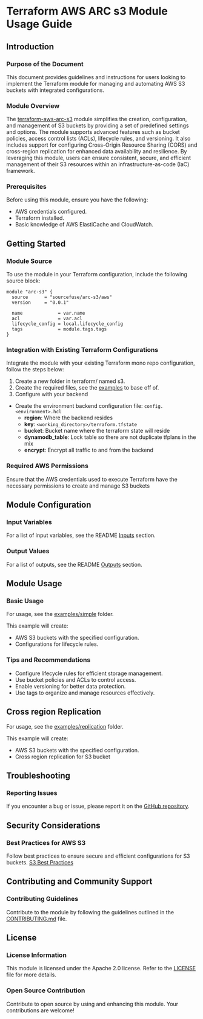 # Terraform AWS ARC s3 Module Usage Guide

## Introduction

### Purpose of the Document

This document provides guidelines and instructions for users looking to implement the Terraform module for managing and automating AWS S3 buckets with integrated configurations.

### Module Overview

The [terraform-aws-arc-s3](https://github.com/sourcefuse/terraform-aws-arc-s3) module simplifies the creation, configuration, and management of S3 buckets by providing a set of predefined settings and options. The module supports advanced features such as bucket policies, access control lists (ACLs), lifecycle rules, and versioning. It also includes support for configuring Cross-Origin Resource Sharing (CORS) and cross-region replication for enhanced data availability and resilience. By leveraging this module, users can ensure consistent, secure, and efficient management of their S3 resources within an infrastructure-as-code (IaC) framework.

### Prerequisites

Before using this module, ensure you have the following:

- AWS credentials configured.
- Terraform installed.
- Basic knowledge of AWS ElastiCache and CloudWatch.

## Getting Started

### Module Source

To use the module in your Terraform configuration, include the following source block:

```hcl
module "arc-s3" {
  source      = "sourcefuse/arc-s3/aws"
  version     = "0.0.1"

  name             = var.name
  acl              = var.acl
  lifecycle_config = local.lifecycle_config
  tags             = module.tags.tags
}
```

### Integration with Existing Terraform Configurations

Integrate the module with your existing Terraform mono repo configuration, follow the steps below:

1. Create a new folder in terraform/ named s3.
2. Create the required files, see the [examples](https://github.com/sourcefuse/terraform-aws-arc-s3/tree/main/example) to base off of.
3. Configure with your backend
  - Create the environment backend configuration file: `config.<environment>.hcl`
    - **region**: Where the backend resides
    - **key**: `<working_directory>/terraform.tfstate`
    - **bucket**: Bucket name where the terraform state will reside
    - **dynamodb_table**: Lock table so there are not duplicate tfplans in the mix
    - **encrypt**: Encrypt all traffic to and from the backend

### Required AWS Permissions

Ensure that the AWS credentials used to execute Terraform have the necessary permissions to create and manage S3 buckets

## Module Configuration

### Input Variables

For a list of input variables, see the README [Inputs](https://github.com/sourcefuse/terraform-aws-arc-s3#inputs) section.

### Output Values

For a list of outputs, see the README [Outputs](https://github.com/sourcefuse/terraform-aws-arc-s3#outputs) section.

## Module Usage

### Basic Usage

For usage, see the [examples/simple](https://github.com/sourcefuse/terraform-aws-arc-s3/tree/main/examples/simple) folder.

This example will create:

- AWS S3 buckets with the specified configuration.
- Configurations for lifecycle rules.

### Tips and Recommendations

- Configure lifecycle rules for efficient storage management.
- Use bucket policies and ACLs to control access.
- Enable versioning for better data protection.
- Use tags to organize and manage resources effectively.

## Cross region Replication
For usage, see the [examples/replication](https://github.com/sourcefuse/terraform-aws-arc-s3/tree/main/examples/replication) folder.

This example will create:

- AWS S3 buckets with the specified configuration.
- Cross region replication for S3 bucket

## Troubleshooting

### Reporting Issues

If you encounter a bug or issue, please report it on the [GitHub repository](https://github.com/sourcefuse/terraform-aws-arc-s3/issues).

## Security Considerations

### Best Practices for AWS S3

Follow best practices to ensure secure and efficient configurations for S3 buckets.
[S3 Best Practices](https://docs.aws.amazon.com/AmazonS3/latest/userguide/security-best-practices.html)

## Contributing and Community Support

### Contributing Guidelines

Contribute to the module by following the guidelines outlined in the [CONTRIBUTING.md](https://github.com/sourcefuse/terraform-aws-arc-s3/blob/main/CONTRIBUTING.md) file.

## License

### License Information

This module is licensed under the Apache 2.0 license. Refer to the [LICENSE](https://github.com/sourcefuse/terraform-aws-arc-s3/blob/main/LICENSE) file for more details.

### Open Source Contribution

Contribute to open source by using and enhancing this module. Your contributions are welcome!
